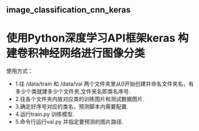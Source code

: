 ## image_classification_cnn_keras
# 使用Python深度学习API框架keras 构建卷积神经网络进行图像分类

使用方式：
-  1.往 /data/train 和 /data/val 两个文件夹里从0开始创建并命名文件夹名，有多少个类就建多少个文件夹,文件夹名即类名序号.
-  2.往各个文件夹内放对应类的训练图片和测试数据图片.
-  3.确定好序号对应的类名，预测脚本内需要配置.
-  4.运行train.py 训练模型.
-  5.命令行运行val.py 并指定要预测的图片路径.

